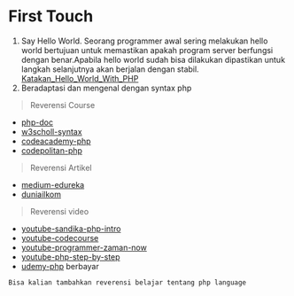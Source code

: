 # First Touch
1. Say Hello World.
Seorang programmer awal sering melakukan hello world bertujuan untuk memastikan apakah program server berfungsi dengan benar.Apabila hello world sudah bisa dilakukan dipastikan untuk langkah selanjutnya akan berjalan dengan stabil. [Katakan_Hello_World_With_PHP](https://github.com/triabagus/roadmap-backend/blob/master/2.Firts%20Touch/hello-world.php)  
2. Beradaptasi dan mengenal dengan syntax php 
>Reverensi Course

- [php-doc](https://www.php.net/docs.php)
- [w3scholl-syntax](https://www.w3schools.com/php/php_syntax.asp)
- [codeacademy-php](https://www.codecademy.com/learn/learn-php)
- [codepolitan-php](https://www.codepolitan.com/interactive-coding/php)
>Reverensi Artikel

- [medium-edureka](https://medium.com/edureka/php-tutorial-beginners-guide-to-php-f78a189de6f)
- [duniailkom](https://www.duniailkom.com/tutorial-belajar-php-dan-index-artikel-php/)
>Reverensi video

- [youtube-sandika-php-intro](https://www.youtube.com/watch?v=l1W2OwV5rgY)
- [youtube-codecourse](https://www.youtube.com/watch?v=XKWqdp17BFo&list=PLfdtiltiRHWHjTPiFDRdTOPtSyYfz3iLW)
- [youtube-programmer-zaman-now](https://www.youtube.com/channel/UC14ZKB9XsDZbnHVmr4AmUpQ)
- [youtube-php-step-by-step](https://www.youtube.com/channel/UCvHX2bCZG2m9ddUhwxudKYA)
- [udemy-php](https://www.udemy.com/topic/php/) berbayar
```
Bisa kalian tambahkan reverensi belajar tentang php language
```
